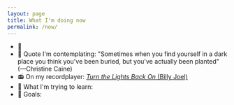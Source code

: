 ```yaml
---
layout: page
title: What I'm doing now
permalink: /now/
---
```

- 📆 <div id="dailyEvent"></div>
- 📝 Quote I'm contemplating: "Sometimes when you find yourself in a dark place you think you've been buried, but you've actually been planted" (—Christine Caine)
- 📻 On my recordplayer: [*Turn the Lights Back On* (Billy Joel)](https://youtu.be/UOf6CMbHPuA?si=rd4JhAFLgUZxNWlm)
- 🌱 What I'm trying to learn: 
- 🎯 Goals: 

<script>
  const dailyEvents = {{ site.data.daily_events | jsonify }};

  function displayDailyEvent() {
    // Create a formatter for Pacific Time
    const pacificFormatter = new Intl.DateTimeFormat('en-US', {
      timeZone: 'America/Los_Angeles',
      month: '2-digit',
      day: '2-digit'
    });

    // Get the current date in Pacific Time
    const pacificNow = new Date().toLocaleString('en-US', { timeZone: 'America/Los_Angeles' });
    const pacificDate = new Date(pacificNow);
    
    // Format the date as MM-DD
    const todayDate = pacificFormatter.format(pacificDate);

    const todayEvent = dailyEvents.find(e => e.date === todayDate);

    const eventDiv = document.getElementById('dailyEvent');
    if (eventDiv) {
      if (todayEvent) {
        eventDiv.innerHTML = `${todayEvent.event}`;
      } else {
        eventDiv.innerHTML = ''; // Clear the div if there's no event today
      }
    } else {
      console.warn("Element with id 'dailyEvent' not found in the DOM");
    }

    // For debugging: display Pacific Time
    console.log('Current Pacific Time:', pacificDate.toLocaleString('en-US', { timeZone: 'America/Los_Angeles' }));
    console.log('Formatted date for event lookup:', todayDate);
  }

  // Ensure the DOM is fully loaded before running the script
  if (document.readyState === 'loading') {
    document.addEventListener('DOMContentLoaded', displayDailyEvent);
  } else {
    displayDailyEvent();
  }
</script>